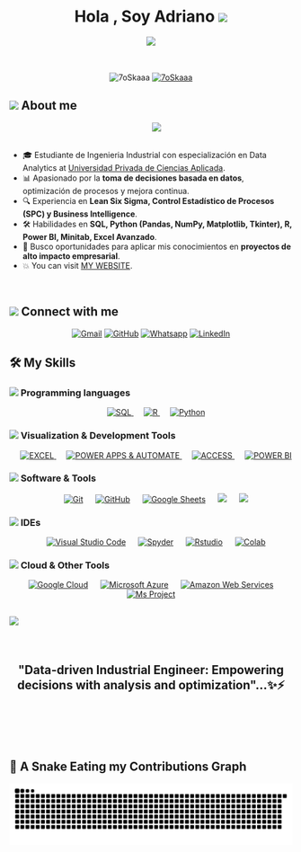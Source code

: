 <h1 align="center"><b>Hola , Soy Adriano </b><img src="https://media.giphy.com/media/hvRJCLFzcasrR4ia7z/giphy.gif" width="35"></h1>
<!--  -->
<p align="center">
  <a href="https://github.com/DenverCoder1/readme-typing-svg"><img src="https://readme-typing-svg.herokuapp.com?font=Time+New+Roman&color=cyan&size=25&center=true&vCenter=true&width=600&height=100&lines=Adriano+Coding+With+Love..&hearts;++;Data-Driven+Industrial-Engineer,;Industrial+Engineering+Student,;Data+Analytics,;Active+Learner/Researcher,;Love+to+learn+new+stuffs..<3"></a>
</p>

<br>

<p align="center"> 
	<img src="https://komarev.com/ghpvc/?username=7oSkaaa&label=Profile%20views&color=0047AB&style=plastic?" alt="7oSkaaa" height=25px, width=160px/> 
	<!---
		<a href = "https://commits.top/egypt.html" target="_blank">
			<img src="https://aktive.tk/egypt/7oSkaaa?color=red" alt="Most Active Users" target="_blank" height=25px, width=250px/> 
		</a>
	-->
	<a href = "https://commits.top/egypt.html" target="_blank">
		<img src="https://enfsgag3ayy6w9q.m.pipedream.net/&style=plastic" alt="7oSkaaa" target="_blank" height=25px, width=250px/> 
	</a>

</p>

	
## <picture><img src = "https://github.com/7oSkaaa/7oSkaaa/blob/main/Images/about_me.gif?raw=true" width = 50px></picture> About me

<picture> <img align="right" src="https://github.com/7oSkaaa/7oSkaaa/blob/main/Images/Right_Side.gif?raw=true" width = 250px></picture>

<br><br>

- 🎓 Estudiante de Ingenieria Industrial con especialización en Data Analytics at [Universidad Privada de Ciencias Aplicada](https://www.upc.edu.pe/).
- 📊 Apasionado por la **toma de decisiones basada en datos**, optimización de procesos y mejora continua.  
- 🔍 Experiencia en **Lean Six Sigma, Control Estadístico de Procesos (SPC) y Business Intelligence**.  
- 🛠️ Habilidades en **SQL, Python (Pandas, NumPy, Matplotlib, Tkinter), R, Power BI, Minitab, Excel Avanzado**.  
- 🚀 Busco oportunidades para aplicar mis conocimientos en **proyectos de alto impacto empresarial**. 
- :boom: You can visit [MY WEBSITE](linkedin.com/in/adrianotapia/).
<br>

## <picture> <img src="https://github.com/7oSkaaa/7oSkaaa/blob/main/Images/Connect-with-me.gif?raw=true" width="100px"> </picture> Connect with me
<p align="center">
	<a href="mailto:adrianotapiaalarcon0401@gmail.com"><img img src="https://img.shields.io/badge/gmail-%23EA4335.svg?style=plastic&logo=gmail&logoColor=white" alt="Gmail"/></a>
	<a href="https://github.com/Tapiita0401"><img src="https://img.shields.io/badge/github-%23181717.svg?style=plastic&logo=github&logoColor=white" alt="GitHub"/></a>
	<a href="https://wa.me/51949009119"><img src="https://img.shields.io/badge/whatsapp-%2325D366.svg?style=plastic&logo=whatsapp&logoColor=white" alt="Whatsapp"/></a>
	<a href="https://www.linkedin.com/in/adriano-tapia-7b8bba216/"><img src="https://img.shields.io/badge/linkedin-%230A66C2.svg?style=plastic&logo=linkedin&logoColor=white" alt="LinkedIn"/></a>

</p>

## 🛠️ My Skills

### <picture> <img src = "https://github.com/7oSkaaa/7oSkaaa/blob/main/Images/Programming_Languages.gif?raw=true" width = 50px>  </picture> Programming languages

<p align="center"> 
  &emsp; 
  <a href="https://www.cprogramming.com/" target="_blank"> 
    <img alt="SQL" src="https://img.shields.io/badge/SQL%20-%232370ED.svg?style=plastic&logo=SQL&logoColor=white">
  </a> 
  &emsp;
  <a href="https://www.w3schools.com/cpp/" target="_blank"> 
    <img alt="R" src="https://img.shields.io/badge/R%20-%2300599C.svg?style=plastic&logo=R%2B%2B&logoColor=white">
  </a> 
  &emsp;
   <a href="https://www.python.org" target="_blank">
    <img alt="Python" src="https://img.shields.io/badge/Python%20-%2314354C.svg?style=plastic&logo=python&logoColor=white">
  </a>
</p>

### <picture> <img src = "https://github.com/7oSkaaa/7oSkaaa/blob/main/Images/Front_End.gif?raw=true" width = 50px>  </picture> Visualization & Development Tools
<p align="center"> 
  &emsp; 
  <a href="https://www.w3.org/html/" target="_blank"> 
   <img alt="EXCEL" src="https://img.shields.io/badge/EXCEL%20-%23E34F26.svg?style=plastic&logo=Excel&logoColor=white">
  </a>   
  &emsp;
  <a href="https://www.w3schools.com/css/" target="_blank">
    <img alt="POWER APPS & AUTOMATE" src="https://img.shields.io/badge/POWER APPS & AUTOMATE%20-%231572B6.svg?style=plastic&logo=powerapps&automate3&logoColor=white">
  </a> 
  &emsp;
  <a href="https://www.python.org" target="_blank">
    <img alt="ACCESS" src="https://img.shields.io/badge/ACCESS-%2361DAFB.svg?style=plastic&logo=ACCESS&logoColor=black">
  </a>
  &emsp;
  <a href="https://developer.mozilla.org/en-US/docs/Web/JavaScript" target="_blank"> 
     <img alt="POWER BI" src="https://img.shields.io/badge/POWER BI%20-%23F7DF1E.svg?style=plastic&logo=POWERBI&logoColor=black">
   </a>
</p>

 ### <picture> <img src = "https://github.com/7oSkaaa/7oSkaaa/blob/main/Images/Software_Tools.gif?raw=true" width = 50px>  </picture> Software & Tools
 
<p align="center">
  &emsp;
    <a href="#"><img alt="Git" src="https://img.shields.io/badge/Git%20-%23F05033.svg?style=plastic&logo=git&logoColor=white"></a>
  &emsp;
    <a href="#"><img alt="GitHub" src="https://img.shields.io/badge/github-%23181717.svg?style=plastic&logo=github&logoColor=white"></a>
  &emsp;
    <a href="#"><img alt="Google Sheets" src="https://img.shields.io/badge/Google%20Sheets%20-%2334A853.svg?style=plastic&logo=google%20sheets&logoColor=white"></a>
  &emsp;
    <a href="#"><img src="https://img.shields.io/badge/django-%23092E20.svg?&style=plastic&logo=django&logoColor=white" /></a>
&emsp;
    <a href="#"><img src="https://img.shields.io/badge/mysql-%234479A1.svg?&style=plastic&logo=mysql&logoColor=white"/></a>
</p>

 ### <picture> <img src = "https://github.com/7oSkaaa/7oSkaaa/blob/main/Images/IDEs.gif?raw=true" width = 50px>  </picture> IDEs
 
<p align="center">
  &emsp;
    <a href="#"><img alt="Visual Studio Code" src="https://img.shields.io/badge/Visual%20Studio%20Code-0078d7.svg?style=plastic&logo=visual-studio-code&logoColor=white"></a>
  &emsp;
    <a href="#"><img alt="Spyder" src="https://img.shields.io/badge/Spyder-%23000000.svg?style=plastic&logo=spyder&logoColor=white" /></a>
  &emsp;
    <a href="#"><img alt="Rstudio" src="https://img.shields.io/badge/Rstudio-%2366595C.svg?&style=plastic&logo=Rstudio&logoColor=white" /></a>
  &emsp;
    <a href="#"><img alt="Colab" src="https://img.shields.io/badge/Colab%20-%232C2255.svg?&style=plastic&logo=colab%20&logoColor=white" /></a>
</p>

 ### <picture> <img src = "https://github.com/7oSkaaa/7oSkaaa/blob/main/Images/CP_PS.gif?raw=true" width = 50px>  </picture> Cloud & Other Tools
 
<p align="center">
  &emsp;
    <a href="#"><img alt = "Google Cloud" src="https://img.shields.io/badge/Google%20Cloud-%231F8ACB.svg?style=plastic&logo=google&cloudlogoColor=white" /></a>	
  &emsp;
    <a href="#"><img alt = "Microsoft Azure" src="https://img.shields.io/badge/Microsoft%20Azure-%23FFA116.svg?style=plastic&logo=microsoft&azurelogoColor=black" /></a>
  &emsp;
    <a href="#"><img alt = "Amazon Web Services" src="https://img.shields.io/badge/Amazon%20Web%20Services-%232EC866.svg?style=plastic&logo=amazon&web&serviceslogoColor=white" /></a>
  &emsp;
    <a href="#"><img alt = "Ms Project" src="https://img.shields.io/badge/Ms%20Project-%235B4638.svg?style=plastic&logo=ms&projectlogoColor=white" /></a>

</p>

<br>
<img src="https://user-images.githubusercontent.com/73097560/115834477-dbab4500-a447-11eb-908a-139a6edaec5c.gif">
<br>
<br>
<br>

<div align='center'>

## <b>	"Data-driven Industrial Engineer: Empowering decisions with analysis and optimization"...✨⚡</b>

<br>

  </p>
</div>
</details>

</br></br>
	
## 🐍 A Snake Eating my Contributions Graph
	
<p align = "center">
	<img src = "https://github.com/7oSkaaa/7oSkaaa/blob/output/github-contribution-grid-snake.svg?" alt = "Snake Game"/>
</p>
